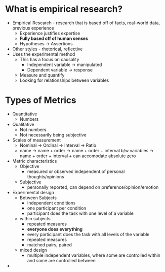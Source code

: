 # What is empirical research?
- Empirical Research - research that is based off of facts, real-world data, previous experience
	- Experience justifies expertise
	- **Fully based off of human senses**
	- Hypotheses -> Assertions
- Other styles - rhetorical, reflective
- Uses the experimental method
	- This has a focus on causality
		- Independent variable -> manipulated
		- Dependent variable -> response
	- Measure and quantify
	- Looking for relationships between variables

# Types of Metrics

- Quantitative
	- Numbers
- Qualitative
	- Not numbers
	- Not necessarily being subjective
- Scales of measurement
	- Nominal -> Ordinal -> Interval -> Ratio
	- name -> name + order -> name + order + interval b/w variables -> name + order + interval + can accomodate absolute zero
- Metric characteristics
	- Objective
		- measured or observed independent of personal thoughts/opinions
	- Subjective
		- personally reported, can depend on preference/opinion/emotion
- Experimental design
	- Between Subjects
		- Independent conditions 
		- one participant per condition
		- participant does the task with one level of a variable
	- within subjects
		- repeated measures
		- **everyone does everything**
		- every participant does the task with all levels of the variable
		- repeated measures
		- matched pairs, paired
	- mixed design
		- multiple independent variables, where some are controlled within and some are controlled between
- 